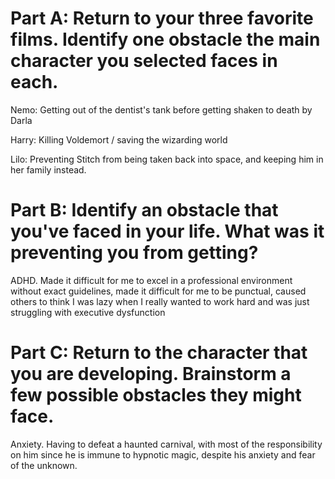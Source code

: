 # Part A: Return to your three favorite films. Identify one obstacle the main character you selected faces in each.

Nemo: Getting out of the dentist's tank before getting shaken to death by Darla

Harry: Killing Voldemort / saving the wizarding world 

Lilo: Preventing Stitch from being taken back into space, and keeping him in her family instead. 

# Part B: Identify an obstacle that you've faced in your life. What was it preventing you from getting?

ADHD. Made it difficult for me to excel in a professional environment without exact guidelines, made it difficult for me to be punctual, caused others to think I was lazy when I really wanted to work hard and was just struggling with executive dysfunction 

# Part C: Return to the character that you are developing. Brainstorm a few possible obstacles they might face.

Anxiety. Having to defeat a haunted carnival, with most of the responsibility on him since he is immune to hypnotic magic, despite his anxiety and fear of the unknown. 
